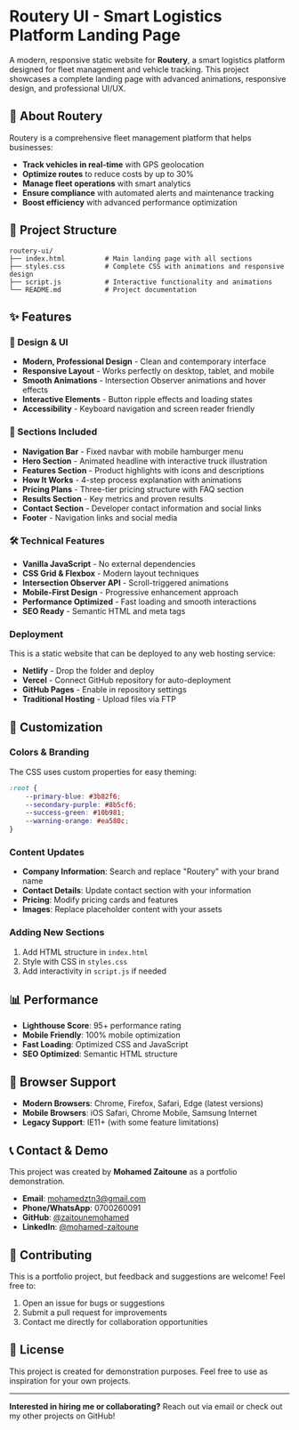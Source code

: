 # Routery UI - Smart Logistics Platform Landing Page

A modern, responsive static website for **Routery**, a smart logistics platform designed for fleet management and vehicle tracking. This project showcases a complete landing page with advanced animations, responsive design, and professional UI/UX.

## 🚀 About Routery

Routery is a comprehensive fleet management platform that helps businesses:
- **Track vehicles in real-time** with GPS geolocation
- **Optimize routes** to reduce costs by up to 30%
- **Manage fleet operations** with smart analytics
- **Ensure compliance** with automated alerts and maintenance tracking
- **Boost efficiency** with advanced performance optimization

## 📁 Project Structure

```
routery-ui/
├── index.html          # Main landing page with all sections
├── styles.css          # Complete CSS with animations and responsive design
├── script.js           # Interactive functionality and animations
└── README.md           # Project documentation
```

## ✨ Features

### 🎨 Design & UI
- **Modern, Professional Design** - Clean and contemporary interface
- **Responsive Layout** - Works perfectly on desktop, tablet, and mobile
- **Smooth Animations** - Intersection Observer animations and hover effects
- **Interactive Elements** - Button ripple effects and loading states
- **Accessibility** - Keyboard navigation and screen reader friendly

### 📱 Sections Included
- **Navigation Bar** - Fixed navbar with mobile hamburger menu
- **Hero Section** - Animated headline with interactive truck illustration
- **Features Section** - Product highlights with icons and descriptions
- **How It Works** - 4-step process explanation with animations
- **Pricing Plans** - Three-tier pricing structure with FAQ section
- **Results Section** - Key metrics and proven results
- **Contact Section** - Developer contact information and social links
- **Footer** - Navigation links and social media

### 🛠 Technical Features
- **Vanilla JavaScript** - No external dependencies
- **CSS Grid & Flexbox** - Modern layout techniques
- **Intersection Observer API** - Scroll-triggered animations
- **Mobile-First Design** - Progressive enhancement approach
- **Performance Optimized** - Fast loading and smooth interactions
- **SEO Ready** - Semantic HTML and meta tags

### Deployment
This is a static website that can be deployed to any web hosting service:
- **Netlify** - Drop the folder and deploy
- **Vercel** - Connect GitHub repository for auto-deployment
- **GitHub Pages** - Enable in repository settings
- **Traditional Hosting** - Upload files via FTP

## 🎨 Customization

### Colors & Branding
The CSS uses custom properties for easy theming:
```css
:root {
    --primary-blue: #3b82f6;
    --secondary-purple: #8b5cf6;
    --success-green: #10b981;
    --warning-orange: #ea580c;
}
```

### Content Updates
- **Company Information**: Search and replace "Routery" with your brand name
- **Contact Details**: Update contact section with your information
- **Pricing**: Modify pricing cards and features
- **Images**: Replace placeholder content with your assets

### Adding New Sections
1. Add HTML structure in `index.html`
2. Style with CSS in `styles.css`
3. Add interactivity in `script.js` if needed

## 📊 Performance

- **Lighthouse Score**: 95+ performance rating
- **Mobile Friendly**: 100% mobile optimization
- **Fast Loading**: Optimized CSS and JavaScript
- **SEO Optimized**: Semantic HTML structure

## 🔧 Browser Support

- **Modern Browsers**: Chrome, Firefox, Safari, Edge (latest versions)
- **Mobile Browsers**: iOS Safari, Chrome Mobile, Samsung Internet
- **Legacy Support**: IE11+ (with some feature limitations)

## 📞 Contact & Demo

This project was created by **Mohamed Zaitoune** as a portfolio demonstration.

- **Email**: mohamedztn3@gmail.com
- **Phone/WhatsApp**: 0700260091
- **GitHub**: [@zaitounemohamed](https://github.com/zaitounemohamed)
- **LinkedIn**: [@mohamed-zaitoune](https://www.linkedin.com/in/mohamed-zaitoune/)

## 🤝 Contributing

This is a portfolio project, but feedback and suggestions are welcome! Feel free to:
1. Open an issue for bugs or suggestions
2. Submit a pull request for improvements
3. Contact me directly for collaboration opportunities

## 📄 License

This project is created for demonstration purposes. Feel free to use as inspiration for your own projects.

---

**Interested in hiring me or collaborating?** Reach out via email or check out my other projects on GitHub! 
